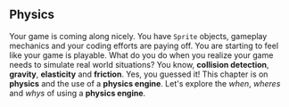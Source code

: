 ## Physics
Your game is coming along nicely. You have `Sprite` objects, gameplay mechanics
and your coding efforts are paying off. You are starting to feel like your game
is playable. What do you do when you realize your game needs to simulate real
world situations? You know, __collision detection__, __gravity__, __elasticity__ and __friction__. Yes, you guessed it! This chapter is on __physics__ and the use of a __physics engine__. Let's explore the *when*, *wheres* and *whys* of using a __physics engine__.
